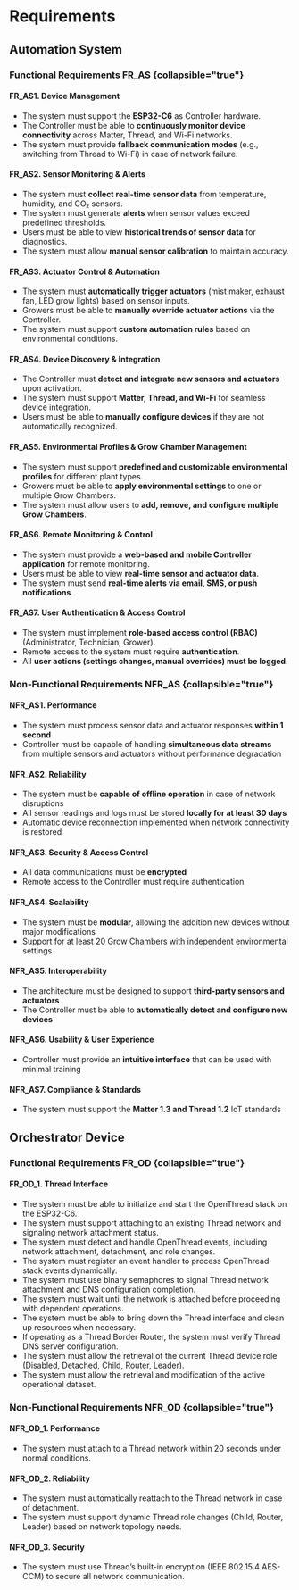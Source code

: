 <show-structure depth="2"/>

# Requirements

## Automation System

### Functional Requirements FR_AS {collapsible="true"}

#### FR_AS1. Device Management
- The system must support the **ESP32-C6** as Controller hardware.
- The Controller must be able to **continuously monitor device connectivity** across Matter, Thread, and Wi-Fi networks.
- The system must provide **fallback communication modes** (e.g., switching from Thread to Wi-Fi) in case of network failure.

#### FR_AS2. Sensor Monitoring & Alerts
- The system must **collect real-time sensor data** from temperature, humidity, and CO₂ sensors.
- The system must generate **alerts** when sensor values exceed predefined thresholds.
- Users must be able to view **historical trends of sensor data** for diagnostics.
- The system must allow **manual sensor calibration** to maintain accuracy.

#### FR_AS3. Actuator Control & Automation
- The system must **automatically trigger actuators** (mist maker, exhaust fan, LED grow lights) based on sensor inputs.
- Growers must be able to **manually override actuator actions** via the Controller.
- The system must support **custom automation rules** based on environmental conditions.

#### FR_AS4. Device Discovery & Integration
- The Controller must **detect and integrate new sensors and actuators** upon activation.
- The system must support **Matter, Thread, and Wi-Fi** for seamless device integration.
- Users must be able to **manually configure devices** if they are not automatically recognized.

#### FR_AS5. Environmental Profiles & Grow Chamber Management
- The system must support **predefined and customizable environmental profiles** for different plant types.
- Growers must be able to **apply environmental settings** to one or multiple Grow Chambers.
- The system must allow users to **add, remove, and configure multiple Grow Chambers**.

#### FR_AS6. Remote Monitoring & Control
- The system must provide a **web-based and mobile Controller application** for remote monitoring.
- Users must be able to view **real-time sensor and actuator data**.
- The system must send **real-time alerts via email, SMS, or push notifications**.

#### FR_AS7. User Authentication & Access Control
- The system must implement **role-based access control (RBAC)** (Administrator, Technician, Grower).
- Remote access to the system must require **authentication**.
- All **user actions (settings changes, manual overrides) must be logged**.

### Non-Functional Requirements NFR_AS {collapsible="true"}

#### NFR_AS1. Performance

- The system must process sensor data and actuator responses **within 1 second**
- Controller must be capable of handling **simultaneous data streams** from multiple sensors and actuators without performance degradation

#### NFR_AS2. Reliability

- The system must be **capable of offline operation** in case of network disruptions
- All sensor readings and logs must be stored **locally for at least 30 days**
- Automatic device reconnection implemented when network connectivity is restored

#### NFR_AS3. Security & Access Control
- All data communications must be **encrypted**
- Remote access to the Controller must require authentication

#### NFR_AS4. Scalability
- The system must be **modular**, allowing the addition new devices without major modifications
- Support for at least 20 Grow Chambers with independent environmental settings

#### NFR_AS5. Interoperability
- The architecture must be designed to support **third-party sensors and actuators**
- The Controller must be able to **automatically detect and configure new devices**

#### NFR_AS6. Usability & User Experience
- Controller must provide an **intuitive interface** that can be used with minimal training

#### NFR_AS7. Compliance & Standards
- The system must support the **Matter 1.3 and Thread 1.2** IoT standards

## Orchestrator Device

### Functional Requirements FR_OD {collapsible="true"}

#### FR_OD_1. Thread Interface

- The system must be able to initialize and start the OpenThread stack on the ESP32-C6.
- The system must support attaching to an existing Thread network and signaling network attachment status.
- The system must detect and handle OpenThread events, including network attachment, detachment, and role changes.
- The system must register an event handler to process OpenThread stack events dynamically.
- The system must use binary semaphores to signal Thread network attachment and DNS configuration completion.
- The system must wait until the network is attached before proceeding with dependent operations.
- The system must be able to bring down the Thread interface and clean up resources when necessary.
- If operating as a Thread Border Router, the system must verify Thread DNS server configuration.
- The system must allow the retrieval of the current Thread device role (Disabled, Detached, Child, Router, Leader).
- The system must allow the retrieval and modification of the active operational dataset.

### Non-Functional Requirements NFR_OD {collapsible="true"}

#### NFR_OD_1. Performance
- The system must attach to a Thread network within 20 seconds under normal conditions.

#### NFR_OD_2. Reliability
- The system must automatically reattach to the Thread network in case of detachment.
- The system must support dynamic Thread role changes (Child, Router, Leader) based on network topology needs.

#### NFR_OD_3. Security
- The system must use Thread’s built-in encryption (IEEE 802.15.4 AES-CCM) to secure all network communication.
